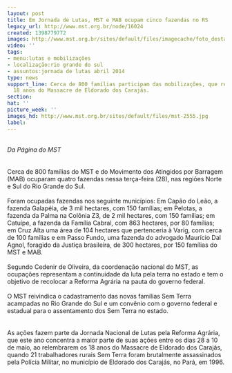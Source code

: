 ```yaml
---
layout: post
title: Em Jornada de Lutas, MST e MAB ocupam cinco fazendas no RS
legacy_url: http://www.mst.org.br/node/16024
created: 1398779772
images: http://www.mst.org.br/sites/default/files/imagecache/foto_destaque/mst-2555.jpg
video: ''
tags:
- menu:lutas e mobilizações
- localização:rio grande do sul
- assuntos:jornada de lutas abril 2014
type: news
support_line: Cerca de 800 famílias participam das mobilizações, que relembram os
  18 anos do Massacre de Eldorado dos Carajás.
section: 
hat: ''
picture_week: ''
images_hd: http://www.mst.org.br/sites/default/files/mst-2555.jpg
label: 
---
```

<p><br><em>Da Página do MST<br></em><br><br>Cerca de 800 famílias do MST e do Movimento dos Atingidos por Barragem (MAB) ocuparam quatro fazendas nessa terça-feira (28), nas regiões Norte e Sul do Rio Grande do Sul.<br><br>Foram ocupadas fazendas nos seguinte municípios: Em Capão do Leão, a fazenda Galapéia, de 3 mil hectares, com 150 famílias; em Pelotas, a fazenda da Palma na Colônia Z3, de 2 mil hectares, com 150 famílias; em Catuípe, a fazenda da Família Cabral, com 863 hectares, por 80 famílias; em Cruz Alta uma área de 104 hectares que pertenceria à Varig, com cerca de 100 famílias e em Passo Fundo, uma fazenda do advogado Maurício Dal Agnol, foragido da Justiça brasileira, de 300 hectares, por 150 famílias do MST e MAB.<br><br>Segundo Cedenir de Oliveira, da coordenação nacional do MST, as ocupações representam a continuidade da luta pela terra no estado e tem o objetivo de recolocar a Reforma Agrária na pauta do governo federal.<br><br>O MST reivindica o cadastramento das novas famílias Sem Terra acampadas no Rio Grande do Sul e um convênio com o governo federal e estadual para o assentamento dos Sem Terra no estado.<br><br><br>As ações fazem parte da Jornada Nacional de Lutas pela Reforma Agrária, que este ano concentra a maior parte de suas ações entre os dias 28 a 10 de maio, ao relembrarem os 18 anos do Massacre de Eldorado dos Carajás, quando 21 trabalhadores rurais Sem Terra foram brutalmente assassinados pela Polícia Militar, no município de Eldorado dos Carajás, no Pará, em 1996.<br>&nbsp;</p><p><br>&nbsp;</p>
